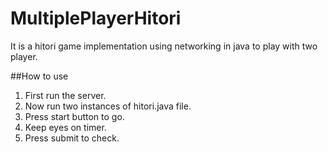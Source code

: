 # MultiplePlayerHitori

It is a hitori game implementation using networking in java to play with two player.

##How to use 
1. First run the server.
2. Now run two instances of hitori.java file.
3. Press start button to go.
4. Keep eyes on timer.
5. Press submit to check.
